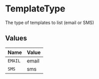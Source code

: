 # TemplateType

The type of templates to list (email or SMS)


## Values

| Name    | Value   |
| ------- | ------- |
| `EMAIL` | email   |
| `SMS`   | sms     |
